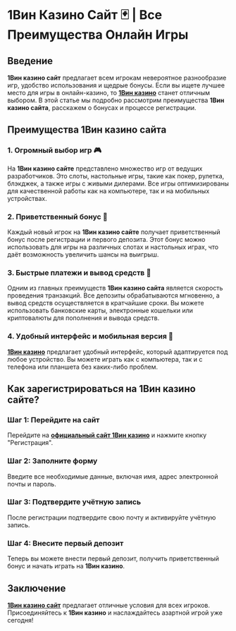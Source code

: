 # 1Вин Казино Сайт 🃏 | Все Преимущества Онлайн Игры

## Введение

**1Вин казино сайт** предлагает всем игрокам невероятное разнообразие игр, удобство использования и щедрые бонусы. Если вы ищете лучшее место для игры в онлайн-казино, то **[1Вин казино](https://brandplay.link/smXVpBbG)** станет отличным выбором. В этой статье мы подробно рассмотрим преимущества **1Вин казино сайта**, расскажем о бонусах и процессе регистрации.

## Преимущества 1Вин казино сайта

### 1. Огромный выбор игр 🎮

На **1Вин казино сайте** представлено множество игр от ведущих разработчиков. Это слоты, настольные игры, такие как покер, рулетка, блэкджек, а также игры с живыми дилерами. Все игры оптимизированы для качественной работы как на компьютере, так и на мобильных устройствах.

### 2. Приветственный бонус 🎁

Каждый новый игрок на **1Вин казино сайте** получает приветственный бонус после регистрации и первого депозита. Этот бонус можно использовать для игры на различных слотах и настольных играх, что даёт возможность увеличить шансы на выигрыш.

### 3. Быстрые платежи и вывод средств 💸

Одним из главных преимуществ **1Вин казино сайта** является скорость проведения транзакций. Все депозиты обрабатываются мгновенно, а вывод средств осуществляется в кратчайшие сроки. Вы можете использовать банковские карты, электронные кошельки или криптовалюты для пополнения и вывода средств.

### 4. Удобный интерфейс и мобильная версия 📱

**[1Вин казино](https://brandplay.link/smXVpBbG)** предлагает удобный интерфейс, который адаптируется под любое устройство. Вы можете играть как с компьютера, так и с телефона или планшета без каких-либо проблем.

## Как зарегистрироваться на 1Вин казино сайте?

### Шаг 1: Перейдите на сайт

Перейдите на **[официальный сайт 1Вин казино](https://brandplay.link/smXVpBbG)** и нажмите кнопку "Регистрация".

### Шаг 2: Заполните форму

Введите все необходимые данные, включая имя, адрес электронной почты и пароль.

### Шаг 3: Подтвердите учётную запись

После регистрации подтвердите свою почту и активируйте учётную запись.

### Шаг 4: Внесите первый депозит

Теперь вы можете внести первый депозит, получить приветственный бонус и начать играть на **1Вин казино**.

## Заключение

**[1Вин казино сайт](https://brandplay.link/smXVpBbG)** предлагает отличные условия для всех игроков. Присоединяйтесь к **1Вин казино** и наслаждайтесь азартной игрой уже сегодня!
